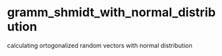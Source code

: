 # gramm_shmidt_with_normal_distribution
calculating ortogonalized random vectors with normal distribution

